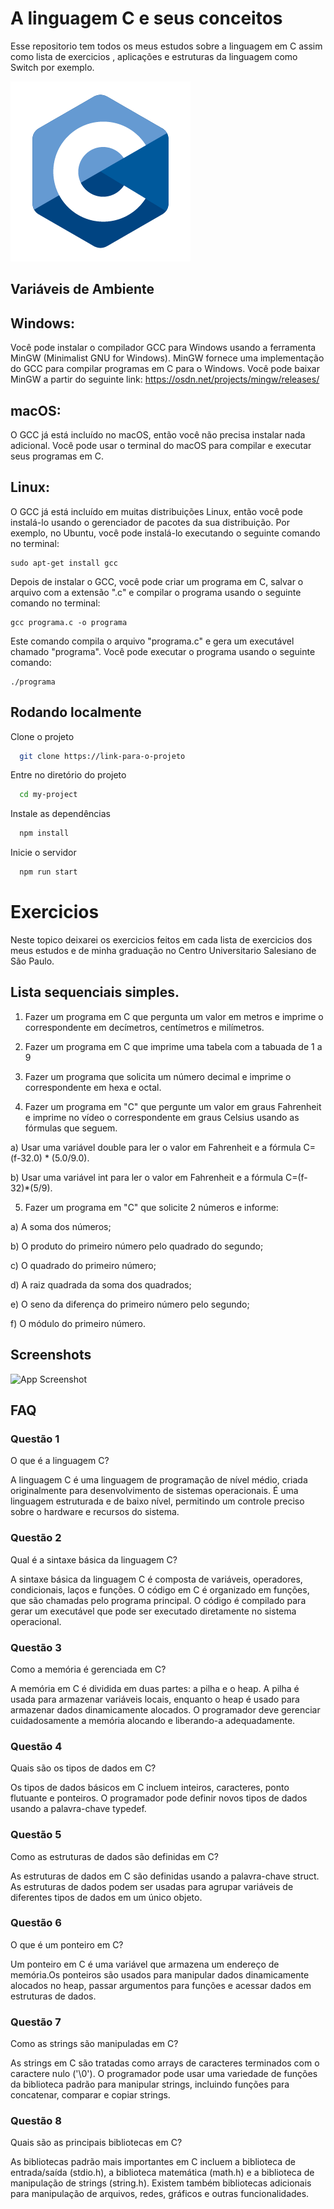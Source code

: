 # A linguagem C e seus conceitos

Esse repositorio tem todos os meus estudos sobre a linguagem em C assim como lista de exercicios , aplicações e estruturas da linguagem como Switch por exemplo.

![Logo](https://raw.githubusercontent.com/github/explore/f3e22f0dca2be955676bc70d6214b95b13354ee8/topics/c/c.png)


## Variáveis de Ambiente

## Windows:

Você pode instalar o compilador GCC para Windows usando a ferramenta MinGW (Minimalist GNU for Windows). MinGW fornece uma implementação do GCC para compilar programas em C para o Windows. Você pode baixar MinGW a partir do seguinte link: https://osdn.net/projects/mingw/releases/

## macOS:

O GCC já está incluído no macOS, então você não precisa instalar nada adicional. Você pode usar o terminal do macOS para compilar e executar seus programas em C.

## Linux:

O GCC já está incluído em muitas distribuições Linux, então você pode instalá-lo usando o gerenciador de pacotes da sua distribuição. Por exemplo, no Ubuntu, você pode instalá-lo executando o seguinte comando no terminal:

    sudo apt-get install gcc

Depois de instalar o GCC, você pode criar um programa em C, salvar o arquivo com a extensão ".c" e compilar o programa usando o seguinte comando no terminal:

    gcc programa.c -o programa

Este comando compila o arquivo "programa.c" e gera um executável chamado "programa". Você pode executar o programa usando o seguinte comando:

    ./programa


## Rodando localmente

Clone o projeto

```bash
  git clone https://link-para-o-projeto
```

Entre no diretório do projeto

```bash
  cd my-project
```

Instale as dependências

```bash
  npm install
```

Inicie o servidor

```bash
  npm run start
```

# Exercicios

Neste topico deixarei os exercicios feitos em cada lista de exercicios dos meus estudos e de minha graduação no Centro Universitario Salesiano de São Paulo.

## Lista sequenciais simples.

1. Fazer um programa em C que pergunta um valor em metros e imprime o
correspondente em decímetros, centímetros e milímetros.

2. Fazer um programa em C que imprime uma tabela com a tabuada de 1 a 9

3. Fazer um programa que solicita um número decimal e imprime o
correspondente em hexa e octal.

4. Fazer um programa em "C" que pergunte um valor em graus Fahrenheit e
imprime no vídeo o correspondente em graus Celsius usando as fórmulas que
seguem.

a) Usar uma variável double para ler o valor em Fahrenheit e a fórmula
C=(f-32.0) * (5.0/9.0).

b) Usar uma variável int para ler o valor em Fahrenheit e a fórmula
C=(f-32)*(5/9).

5. Fazer um programa em "C" que solicite 2 números e informe:

a) A soma dos números;

b) O produto do primeiro número pelo quadrado do segundo;

c) O quadrado do primeiro número;

d) A raiz quadrada da soma dos quadrados;

e) O seno da diferença do primeiro número pelo segundo;

f) O módulo do primeiro número.

## Screenshots

![App Screenshot](https://via.placeholder.com/468x300?text=App+Screenshot+Here)

## FAQ

### Questão 1

O que é a linguagem C?

A linguagem C é uma linguagem de programação de nível médio, criada originalmente para desenvolvimento de sistemas operacionais. É uma linguagem estruturada e de baixo nível, permitindo um controle preciso sobre o hardware e recursos do sistema.

### Questão 2

Qual é a sintaxe básica da linguagem C? 

A sintaxe básica da linguagem C é composta de variáveis, operadores, condicionais, laços e funções. O código em C é organizado em funções, que são chamadas pelo programa principal. O código é compilado para gerar um executável que pode ser executado diretamente no sistema operacional.

### Questão 3

Como a memória é gerenciada em C?

A memória em C é dividida em duas partes: a pilha e o heap. A pilha é usada para armazenar variáveis locais, enquanto o heap é usado para armazenar dados dinamicamente alocados. O programador deve gerenciar cuidadosamente a memória alocando e liberando-a adequadamente.

### Questão 4

Quais são os tipos de dados em C?

Os tipos de dados básicos em C incluem inteiros, caracteres, ponto flutuante e ponteiros. O programador pode definir novos tipos de dados usando a palavra-chave typedef.

### Questão 5

Como as estruturas de dados são definidas em C?
    
As estruturas de dados em C são definidas usando a palavra-chave struct. As estruturas de dados podem ser usadas para agrupar variáveis de diferentes tipos de dados em um único objeto.

### Questão 6

O que é um ponteiro em C?

Um ponteiro em C é uma variável que armazena um endereço de memória.Os ponteiros são usados para manipular dados dinamicamente alocados no heap, passar argumentos para funções e acessar dados em estruturas de dados.

### Questão 7

Como as strings são manipuladas em C?

As strings em C são tratadas como arrays de caracteres terminados com o caractere nulo ('\0'). O programador pode usar uma variedade de funções da biblioteca padrão para manipular strings, incluindo funções para concatenar, comparar e copiar strings.

### Questão 8

Quais são as principais bibliotecas em C?
    
As bibliotecas padrão mais importantes em C incluem a biblioteca de entrada/saída (stdio.h), a biblioteca matemática (math.h) e a biblioteca de manipulação de strings (string.h). Existem também bibliotecas adicionais para manipulação de arquivos, redes, gráficos e outras funcionalidades.